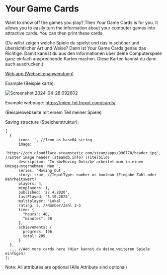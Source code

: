 # Your Game Cards

Want to show off the games you play? Then Your Game Cards is for you. It allows you to easily turn the information about your computer games into attractive cards. You can then print these cards.

(Du willst zeigen welche Spiele du spielst und das in schöner und übersichtlicher Art und Weise? Dann ist Your Game Cards genau das Richtige. Damit kannst du aus den Informationen über deine Computerspiele ganz einfach ansprechende Karten machen. Diese Karten kannst du dann auch ausdrucken.)

[Web app (Webseitenanwendung)](https://miep-hd.froxot.com/your-game-cards/)

Example (Beispielkarte):

![Screenshot 2024-04-28 092602](https://github.com/MiepHD/game-cards/assets/63968466/0919aa20-b443-4e34-8ec9-fd95d77999b4)

Example webpage: https://miep-hd.froxot.com/cards/

(Beispielwebseite mit einem Teil meiner Spiele)



Saving structure (Speicherstruktur):

```
[
  {
      icon: '', //Icon as base64 string
      image:
        'https://cdn.cloudflare.steamstatic.com/steam/apps/996770/header.jpg', //Enter image header (steamdb.info) (Titelbild)
      description: "In <b>Moving Out</b> arbeitet man in einem Umzugsunternehmen. Man ",
      series: 'Moving Out',
      story: true, //InputType: number or boolean (Eingabe Zahl oder Wahrheitswert)
      players: 4,
      minplayers: 1,
      published: '27.4.2020',
      lastPlayed: '5.10.2023',
      multiplayer: 'Lokal',
      rating: 5, //Number/Zahl 1-5
      time: {
        "hours": 40,
        "minutes": 58
      },
      achievements: {
        progress: 196, 
        total: 205
      }
  },
  ... //Add more cards here (Hier kannst du deine weiteren Spiele einfügen)
];
```

Note: All attributes are optional (Alle Attribute sind optional)
